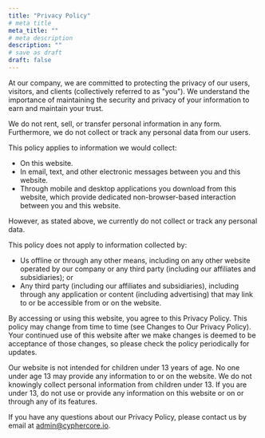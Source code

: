 ```yaml
---
title: "Privacy Policy"
# meta title
meta_title: ""
# meta description
description: ""
# save as draft
draft: false
---
```


At our company, we are committed to protecting the privacy of our users, visitors, and clients (collectively referred to as "you"). We understand the importance of maintaining the security and privacy of your information to earn and maintain your trust.

We do not rent, sell, or transfer personal information in any form. Furthermore, we do not collect or track any personal data from our users.

This policy applies to information we would collect:

- On this website.
- In email, text, and other electronic messages between you and this website.
- Through mobile and desktop applications you download from this website, which provide dedicated non-browser-based interaction between you and this website.

However, as stated above, we currently do not collect or track any personal data.

This policy does not apply to information collected by:

- Us offline or through any other means, including on any other website operated by our company or any third party (including our affiliates and subsidiaries); or
- Any third party (including our affiliates and subsidiaries), including through any application or content (including advertising) that may link to or be accessible from or on the website.

By accessing or using this website, you agree to this Privacy Policy. This policy may change from time to time (see Changes to Our Privacy Policy). Your continued use of this website after we make changes is deemed to be acceptance of those changes, so please check the policy periodically for updates.

Our website is not intended for children under 13 years of age. No one under age 13 may provide any information to or on the website. We do not knowingly collect personal information from children under 13. If you are under 13, do not use or provide any information on this website or on or through any of its features.

If you have any questions about our Privacy Policy, please contact us by email at admin@cyphercore.io.
